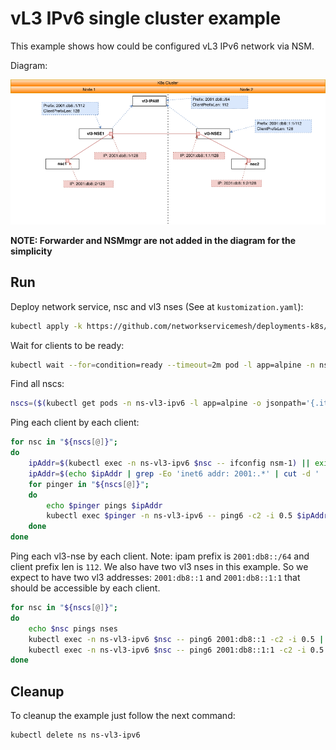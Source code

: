 # vL3 IPv6 single cluster example

This example shows how could be configured vL3 IPv6 network via NSM.


Diagram: 

![NSM vL3 IPv6 Diagram](./vl3-ipv6.png "NSM vl3 IPv6 Scheme")


**NOTE: Forwarder and NSMmgr are not added in the diagram for the simplicity**


## Run

Deploy network service, nsc and vl3 nses (See at `kustomization.yaml`):
```bash
kubectl apply -k https://github.com/networkservicemesh/deployments-k8s/examples/features/vl3-ipv6?ref=cbfca0cbd99632a473a6fbdb0f7b3f7d4cd5d81e
```

Wait for clients to be ready:
```bash
kubectl wait --for=condition=ready --timeout=2m pod -l app=alpine -n ns-vl3-ipv6
```

Find all nscs:
```bash
nscs=($(kubectl get pods -n ns-vl3-ipv6 -l app=alpine -o jsonpath='{.items[*].metadata.name}'))
```

Ping each client by each client:
```bash
for nsc in "${nscs[@]}";
do
    ipAddr=$(kubectl exec -n ns-vl3-ipv6 $nsc -- ifconfig nsm-1) || exit
    ipAddr=$(echo $ipAddr | grep -Eo 'inet6 addr: 2001:.*' | cut -d ' ' -f 3 | cut -d '/' -f 1)
    for pinger in "${nscs[@]}";
    do
        echo $pinger pings $ipAddr
        kubectl exec $pinger -n ns-vl3-ipv6 -- ping6 -c2 -i 0.5 $ipAddr || exit
    done
done
```

Ping each vl3-nse by each client.
Note: ipam prefix is `2001:db8::/64` and client prefix len is `112`. We also have two vl3 nses in this example. So we expect to have two vl3 addresses: `2001:db8::1` and `2001:db8::1:1` that should be accessible by each client.
```bash
for nsc in "${nscs[@]}";
do
    echo $nsc pings nses
    kubectl exec -n ns-vl3-ipv6 $nsc -- ping6 2001:db8::1 -c2 -i 0.5 || exit
    kubectl exec -n ns-vl3-ipv6 $nsc -- ping6 2001:db8::1:1 -c2 -i 0.5 || exit
done
```

## Cleanup

To cleanup the example just follow the next command:
```bash
kubectl delete ns ns-vl3-ipv6
```
